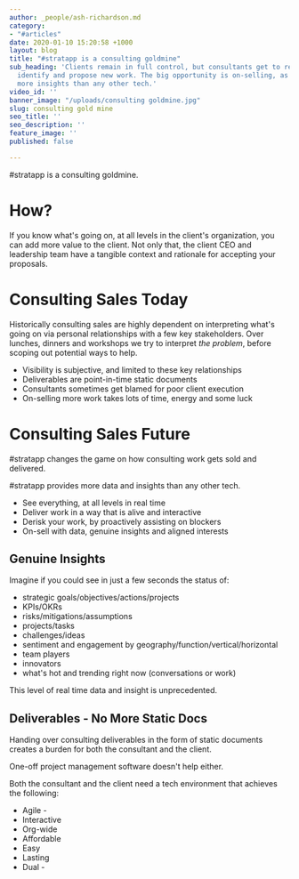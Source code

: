 ```yaml
---
author: _people/ash-richardson.md
category:
- "#articles"
date: 2020-01-10 15:20:58 +1000
layout: blog
title: "#stratapp is a consulting goldmine"
sub_heading: 'Clients remain in full control, but consultants get to rethink how they
  identify and propose new work. The big opportunity is on-selling, as #stratapp provides
  more insights than any other tech.'
video_id: ''
banner_image: "/uploads/consulting goldmine.jpg"
slug: consulting gold mine
seo_title: ''
seo_description: ''
feature_image: ''
published: false

---
```

\#stratapp is a consulting goldmine.

# How?

If you know what's going on, at all levels in the client's organization, you can add more value to the client.  Not only that, the client CEO and leadership team have a tangible context and rationale for accepting your proposals.

# Consulting Sales Today

Historically consulting sales are highly dependent on interpreting what's going on via personal relationships with a few key stakeholders.  Over lunches, dinners and workshops we try to interpret _the problem_, before scoping out potential ways to help.

* Visibility is subjective, and limited to these key relationships
* Deliverables are point-in-time static documents
* Consultants sometimes get blamed for poor client execution
* On-selling more work takes lots of time, energy and some luck

# Consulting Sales Future

\#stratapp changes the game on how consulting work gets sold and delivered.

\#stratapp provides more data and insights than any other tech.

* See everything, at all levels in real time
* Deliver work in a way that is alive and interactive
* Derisk your work, by proactively assisting on blockers
* On-sell with data, genuine insights and aligned interests

## Genuine Insights

Imagine if you could see in just a few seconds the status of:

* strategic goals/objectives/actions/projects
* KPIs/OKRs
* risks/mitigations/assumptions
* projects/tasks
* challenges/ideas
* sentiment and engagement by geography/function/vertical/horizontal
* team players
* innovators
* what's hot and trending right now (conversations or work)

This level of real time data and insight is unprecedented.

## Deliverables - No More Static Docs

Handing over consulting deliverables in the form of static documents creates a burden for both the consultant and the client.

One-off project management software doesn't help either.

Both the consultant and the client need a tech environment that achieves the following:

* Agile -
* Interactive
* Org-wide
* Affordable
* Easy
* Lasting
* Dual - 